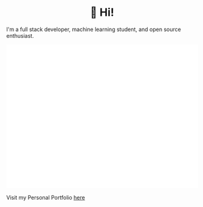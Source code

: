 <h1 align='center'>👋 Hi!</h1>

I'm a full stack developer, machine learning student, and open source enthusiast.

![Metrics](https://github.com/NikSchaefer/NikSchaefer/blob/master/github-metrics.svg)

Visit my Personal Portfolio <a href="https://nikschaefer.tech">here</a>
